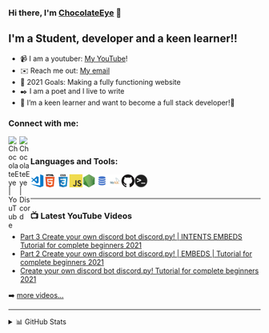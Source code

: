 ### Hi there, I'm [ChocolateEye][website] 👋

## I'm a Student, developer and a keen learner!!

- 📹 I am a youtuber: [My YouTube][youtube]!
- ✉️ Reach me out: [My email][email]
- 🥅 2021 Goals: Making a fully functioning website
- ✒️ I am a poet and I live to write
- 🌱 I’m a keen learner and want to become a full stack developer!🤣

### Connect with me:

[<img align="left" alt="ChocolateEye | YouTube" width="22px" src="https://cdn.jsdelivr.net/npm/simple-icons@v3/icons/youtube.svg" />][youtube]
[<img align="left" alt="ChocolateEye | Discord" width="22px" src="https://cdn.jsdelivr.net/npm/simple-icons@v3/icons/discord.svg" />][discord]

<br />

### Languages and Tools:

<img align="left" alt="Visual Studio Code" width="26px" src="https://raw.githubusercontent.com/github/explore/80688e429a7d4ef2fca1e82350fe8e3517d3494d/topics/visual-studio-code/visual-studio-code.png" />
<img align="left" alt="HTML5" width="26px" src="https://raw.githubusercontent.com/github/explore/80688e429a7d4ef2fca1e82350fe8e3517d3494d/topics/html/html.png" />
<img align="left" alt="CSS3" width="26px" src="https://raw.githubusercontent.com/github/explore/80688e429a7d4ef2fca1e82350fe8e3517d3494d/topics/css/css.png" />
<img align="left" alt="JavaScript" width="26px" src="https://raw.githubusercontent.com/github/explore/80688e429a7d4ef2fca1e82350fe8e3517d3494d/topics/javascript/javascript.png" />
<img align="left" alt="Node.js" width="26px" src="https://raw.githubusercontent.com/github/explore/80688e429a7d4ef2fca1e82350fe8e3517d3494d/topics/nodejs/nodejs.png" />
<img align="left" alt="SQL" width="26px" src="https://raw.githubusercontent.com/github/explore/80688e429a7d4ef2fca1e82350fe8e3517d3494d/topics/sql/sql.png" />
<img align="left" alt="MySQL" width="26px" src="https://raw.githubusercontent.com/github/explore/80688e429a7d4ef2fca1e82350fe8e3517d3494d/topics/mysql/mysql.png" />
<img align="left" alt="GitHub" width="26px" src="https://raw.githubusercontent.com/github/explore/78df643247d429f6cc873026c0622819ad797942/topics/github/github.png" />
<img align="left" alt="Terminal" width="26px" src="https://raw.githubusercontent.com/github/explore/80688e429a7d4ef2fca1e82350fe8e3517d3494d/topics/terminal/terminal.png" />

<br />
<br />

---

### 📺 Latest YouTube Videos

<!-- YOUTUBE:START -->
- [Part 3 Create your own discord bot discord.py! | INTENTS EMBEDS Tutorial for complete beginners 2021](https://youtu.be/tkP159U3y8Y)
- [Part 2 Create your own discord bot discord.py! | EMBEDS | Tutorial for complete beginners 2021](https://youtu.be/qeax2XbpZG8)
- [Create your own discord bot discord.py! Tutorial for complete beginners 2021](https://youtu.be/REIyxb5_Ew0)

<!-- YOUTUBE:END -->

➡️ [more videos...](https://www.youtube.com/channel/UCsj-rB1LP8lhgbHNDyy8pMQ)

---

<details>
  <summary>📊 GitHub Stats</summary>

  <img align="left" alt="codeSTACKr's GitHub Stats" src="https://github-readme-stats.vercel.app/api?username=ChocolateEye&show_icons=true&hide_border=true&theme=dark" />

</details>

[website]: https://www.youtube.com/channel/UCsj-rB1LP8lhgbHNDyy8pMQ
[discord]: https://discord.gg/7ns8CXjAN2
[youtube]: https://www.youtube.com/channel/UCsj-rB1LP8lhgbHNDyy8pMQ
[email]: codewithchocolateeye@gmail.com
